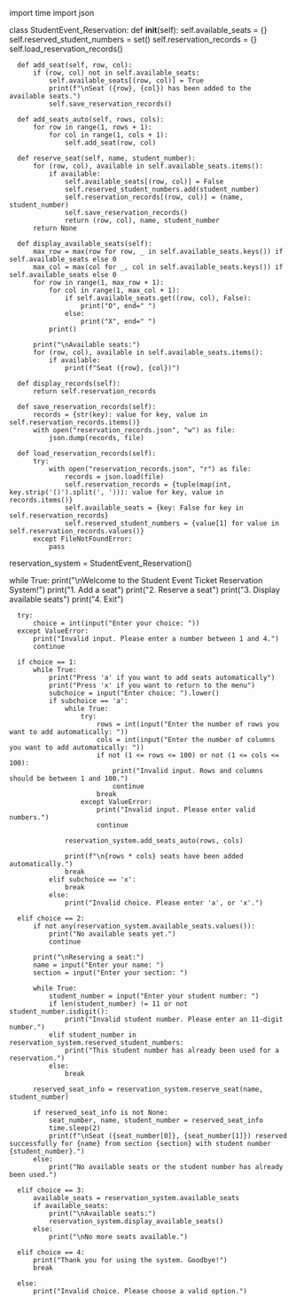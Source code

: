   import time
  import json
  
  class StudentEvent_Reservation:
      def __init__(self):
          self.available_seats = {}
          self.reserved_student_numbers = set()
          self.reservation_records = {}
          self.load_reservation_records()
  
      def add_seat(self, row, col):
          if (row, col) not in self.available_seats:
              self.available_seats[(row, col)] = True
              print(f"\nSeat ({row}, {col}) has been added to the available seats.")
              self.save_reservation_records()
  
      def add_seats_auto(self, rows, cols):
          for row in range(1, rows + 1):
              for col in range(1, cols + 1):
                  self.add_seat(row, col)
  
      def reserve_seat(self, name, student_number):
          for (row, col), available in self.available_seats.items():
              if available:
                  self.available_seats[(row, col)] = False
                  self.reserved_student_numbers.add(student_number)
                  self.reservation_records[(row, col)] = (name, student_number)
                  self.save_reservation_records()
                  return (row, col), name, student_number
          return None
  
      def display_available_seats(self):
          max_row = max(row for row, _ in self.available_seats.keys()) if self.available_seats else 0
          max_col = max(col for _, col in self.available_seats.keys()) if self.available_seats else 0
          for row in range(1, max_row + 1):
              for col in range(1, max_col + 1):
                  if self.available_seats.get((row, col), False):
                      print("O", end=" ")
                  else:
                      print("X", end=" ")
              print()
  
          print("\nAvailable seats:")
          for (row, col), available in self.available_seats.items():
              if available:
                  print(f"Seat ({row}, {col})")
  
      def display_records(self):
          return self.reservation_records
  
      def save_reservation_records(self):
          records = {str(key): value for key, value in self.reservation_records.items()}
          with open("reservation_records.json", "w") as file:
              json.dump(records, file)
  
      def load_reservation_records(self):
          try:
              with open("reservation_records.json", "r") as file:
                  records = json.load(file)
                  self.reservation_records = {tuple(map(int, key.strip('()').split(', '))): value for key, value in records.items()}
                  self.available_seats = {key: False for key in self.reservation_records}
                  self.reserved_student_numbers = {value[1] for value in self.reservation_records.values()}
          except FileNotFoundError:
              pass
  
  reservation_system = StudentEvent_Reservation()
  
  while True:
      print("\nWelcome to the Student Event Ticket Reservation System!")
      print("1. Add a seat")
      print("2. Reserve a seat")
      print("3. Display available seats")
      print("4. Exit")
  
      try:
          choice = int(input("Enter your choice: "))
      except ValueError:
          print("Invalid input. Please enter a number between 1 and 4.")
          continue
  
      if choice == 1:
          while True:
              print("Press 'a' if you want to add seats automatically")
              print("Press 'x' if you want to return to the menu")
              subchoice = input("Enter choice: ").lower()
              if subchoice == 'a':
                  while True:
                      try:
                          rows = int(input("Enter the number of rows you want to add automatically: "))
                          cols = int(input("Enter the number of columns you want to add automatically: "))
                          if not (1 <= rows <= 100) or not (1 <= cols <= 100):
                              print("Invalid input. Rows and columns should be between 1 and 100.")
                              continue
                          break
                      except ValueError:
                          print("Invalid input. Please enter valid numbers.")
                          continue
  
                  reservation_system.add_seats_auto(rows, cols)
  
                  print(f"\n{rows * cols} seats have been added automatically.")
                  break
              elif subchoice == 'x':
                  break
              else:
                  print("Invalid choice. Please enter 'a', or 'x'.")
  
      elif choice == 2:
          if not any(reservation_system.available_seats.values()):
              print("No available seats yet.")
              continue
  
          print("\nReserving a seat:")
          name = input("Enter your name: ")
          section = input("Enter your section: ")
  
          while True:
              student_number = input("Enter your student number: ")
              if len(student_number) != 11 or not student_number.isdigit():
                  print("Invalid student number. Please enter an 11-digit number.")
              elif student_number in reservation_system.reserved_student_numbers:
                  print("This student number has already been used for a reservation.")
              else:
                  break
  
          reserved_seat_info = reservation_system.reserve_seat(name, student_number)
  
          if reserved_seat_info is not None:
              seat_number, name, student_number = reserved_seat_info
              time.sleep(2)
              print(f"\nSeat ({seat_number[0]}, {seat_number[1]}) reserved successfully for {name} from section {section} with student number {student_number}.")
          else:
              print("No available seats or the student number has already been used.")
  
      elif choice == 3:
          available_seats = reservation_system.available_seats
          if available_seats:
              print("\nAvailable seats:")
              reservation_system.display_available_seats()
          else:
              print("\nNo more seats available.")
  
      elif choice == 4:
          print("Thank you for using the system. Goodbye!")
          break
  
      else:
          print("Invalid choice. Please choose a valid option.")
